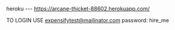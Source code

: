 heroku --- https://arcane-thicket-88602.herokuapp.com/

TO LOGIN
USE expensifytest@mailinator.com
  password:  hire_me
